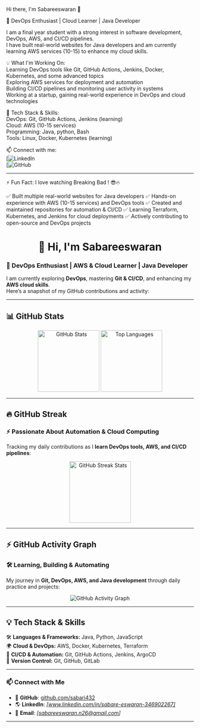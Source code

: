  Hi there, I'm Sabareeswaran 👋  

🚀 DevOps Enthusiast | Cloud Learner | Java Developer  

I am a final year student with a strong interest in software development, DevOps, AWS, and CI/CD pipelines.  
I have built real-world websites for Java developers and am currently learning AWS services (10-15) to enhance my cloud skills.  

💡 What I'm Working On:  
  Learning DevOps tools like Git, GitHub Actions, Jenkins, Docker, Kubernetes, and some advanced topics  
  Exploring AWS services for deployment and automation  
  Building  CI/CD pipelines and monitoring user activity in systems  
  Working at a startup, gaining real-world experience in DevOps and cloud technologies  


🔧 Tech Stack & Skills:  
  DevOps: Git, GitHub Actions, Jenkins (learning)  
  Cloud: AWS (10-15 services)  
  Programming: Java, python, Bash  
  Tools: Linux, Docker, Kubernetes (learning)  

📫 Connect with me:  
[![LinkedIn](www.linkedin.com/in/sabare-eswaran-346902267)  
[![GitHub](https://github.com/sabari432)  

---

⚡ Fun Fact: I love watching Breaking Bad ! 😎🔥  

✅ Built multiple real-world websites for Java developers
✅ Hands-on experience with AWS (10-15 services) and DevOps tools
✅ Created and maintained repositories for automation & CI/CD
✅ Learning Terraform, Kubernetes, and Jenkins for cloud deployments
✅ Actively contributing to open-source and DevOps projects

<h1 align="center">👋 Hi, I'm Sabareeswaran</h1>

### 🚀 DevOps Enthusiast | AWS & Cloud Learner | Java Developer  
I am currently exploring **DevOps**, mastering **Git & CI/CD**, and enhancing my **AWS cloud skills**.  
Here’s a snapshot of my GitHub contributions and activity:

---

## 📊 GitHub Stats  
<div align="center">
  <img src="https://github-readme-stats.vercel.app/api?username=sabari432&show_icons=true&theme=radical" alt="GitHub Stats" height="165px"/>
  <img src="https://github-readme-stats.vercel.app/api/top-langs/?username=sabari432&layout=compact&theme=radical" alt="Top Languages" height="165px"/>
</div>

---

## 🔥 GitHub Streak  
### ⚡ Passionate About Automation & Cloud Computing  
Tracking my daily contributions as I **learn DevOps tools, AWS, and CI/CD pipelines**:

<div align="center">
  <img src="https://github-readme-streak-stats.herokuapp.com/?user=sabari432&theme=radical" alt="GitHub Streak Stats" height="165px"/>
</div>

---

## ⚡ GitHub Activity Graph  
### 🛠 Learning, Building & Automating  
My journey in **Git, DevOps, AWS, and Java development** through daily practice and projects:

<div align="center">
  <img src="https://github-readme-activity-graph.vercel.app/graph?username=sabari432&theme=radical" alt="GitHub Activity Graph"/>
</div>

---

## 💡 Tech Stack & Skills  
🛠 **Languages & Frameworks:** Java, Python, JavaScript  
🌍 **Cloud & DevOps:** AWS, Docker, Kubernetes, Terraform  
🚀 **CI/CD & Automation:** Git, GitHub Actions, Jenkins, ArgoCD  
📂 **Version Control:** Git, GitHub, GitLab  

---

### 📫 **Connect with Me**
- 🔗 **GitHub**: [github.com/sabari432](https://github.com/sabari432)  
- 🌎 **LinkedIn**: _[www.linkedin.com/in/sabare-eswaran-346902267]_  
- 📧 **Email**: _[sabareeswaran.n26@gmail.com]_  

---





